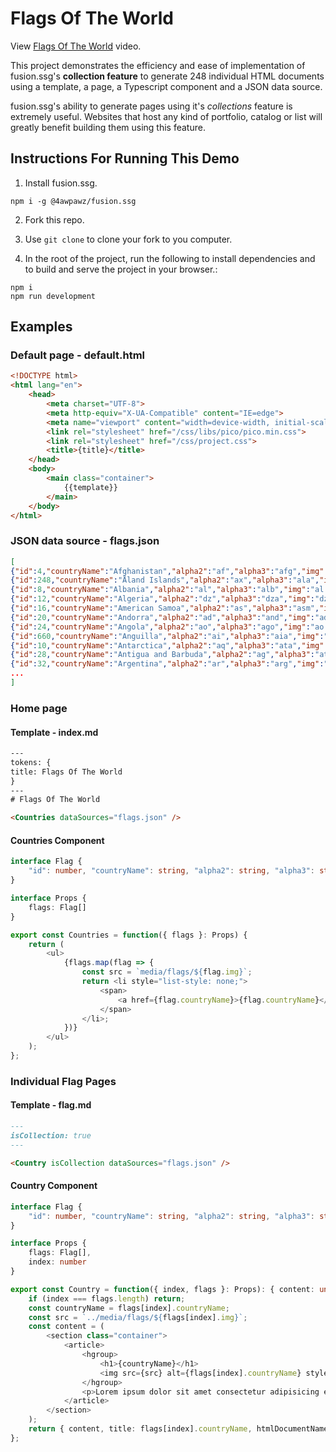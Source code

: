 # Flags Of The World

View [Flags Of The World](https://www.youtube.com/watch?v=PuoOGCEs1gk) video.

This project demonstrates the efficiency and ease of implementation of fusion.ssg's __collection feature__ to generate 248 individual HTML documents using a template, a page, a Typescript component and a JSON data source.

fusion.ssg's ability to generate pages using it's _collections_ feature is extremely useful. Websites that host any kind of portfolio, catalog or list will greatly benefit building them using this feature.

## Instructions For Running This Demo

1. Install fusion.ssg.
```shell
npm i -g @4awpawz/fusion.ssg
```

2. Fork this repo.

3. Use `git clone` to clone your fork to you computer.

4. In the root of the project, run the following to install dependencies and to build and serve the project in your browser.:
```shell
npm i
npm run development
```

## Examples

### Default page - default.html

```html
<!DOCTYPE html>
<html lang="en">
    <head>
        <meta charset="UTF-8">
        <meta http-equiv="X-UA-Compatible" content="IE=edge">
        <meta name="viewport" content="width=device-width, initial-scale=1.0">
        <link rel="stylesheet" href="/css/libs/pico/pico.min.css">
        <link rel="stylesheet" href="/css/project.css">
        <title>{title}</title>
    </head>
    <body>
        <main class="container">
            {{template}}
        </main>
    </body>
</html>
```

### JSON data source - flags.json

```json
[
{"id":4,"countryName":"Afghanistan","alpha2":"af","alpha3":"afg","img":"af.png"},
{"id":248,"countryName":"Åland Islands","alpha2":"ax","alpha3":"ala","img":"ax.png"},
{"id":8,"countryName":"Albania","alpha2":"al","alpha3":"alb","img":"al.png"},
{"id":12,"countryName":"Algeria","alpha2":"dz","alpha3":"dza","img":"dz.png"},
{"id":16,"countryName":"American Samoa","alpha2":"as","alpha3":"asm","img":"as.png"},
{"id":20,"countryName":"Andorra","alpha2":"ad","alpha3":"and","img":"ad.png"},
{"id":24,"countryName":"Angola","alpha2":"ao","alpha3":"ago","img":"ao.png"},
{"id":660,"countryName":"Anguilla","alpha2":"ai","alpha3":"aia","img":"ai.png"},
{"id":10,"countryName":"Antarctica","alpha2":"aq","alpha3":"ata","img":"aq.png"},
{"id":28,"countryName":"Antigua and Barbuda","alpha2":"ag","alpha3":"atg","img":"ag.png"},
{"id":32,"countryName":"Argentina","alpha2":"ar","alpha3":"arg","img":"ar.png"},
...
]
```

### Home page

#### Template - index.md

```html
---
tokens: {
title: Flags Of The World
}
---
# Flags Of The World

<Countries dataSources="flags.json" />
```
#### Countries Component

```Typescript
interface Flag {
    "id": number, "countryName": string, "alpha2": string, "alpha3": string, "img": string
}

interface Props {
    flags: Flag[]
}

export const Countries = function({ flags }: Props) {
    return (
        <ul>
            {flags.map(flag => {
                const src = `media/flags/${flag.img}`;
                return <li style="list-style: none;">
                    <span>
                        <a href={flag.countryName}>{flag.countryName}</a> <img src={src} alt={flag.countryName} style="width: 32px; height: 32px;" />
                    </span>
                </li>;
            })}
        </ul>
    );
};
```

### Individual Flag Pages

#### Template - flag.md

```md
---
isCollection: true
---

<Country isCollection dataSources="flags.json" />
```

#### Country Component

```Typescript
interface Flag {
    "id": number, "countryName": string, "alpha2": string, "alpha3": string, "img": string
}

interface Props {
    flags: Flag[],
    index: number
}

export const Country = function({ index, flags }: Props): { content: unknown, title: string, htmlDocumentName: string } | undefined {
    if (index === flags.length) return;
    const countryName = flags[index].countryName;
    const src = `../media/flags/${flags[index].img}`;
    const content = (
        <section class="container">
            <article>
                <hgroup>
                    <h1>{countryName}</h1>
                    <img src={src} alt={flags[index].countryName} style="width: 128px; height: 128px;" />
                </hgroup>
                <p>Lorem ipsum dolor sit amet consectetur adipisicing elit. Explicabo error velit voluptates impedit deserunt reprehenderit repudiandae dolor minima corrupti alias vero officia veritatis eveniet, molestias dolore adipisci in libero maxime!</p>
            </article>
        </section>
    );
    return { content, title: flags[index].countryName, htmlDocumentName: flags[index].countryName };
};
```
